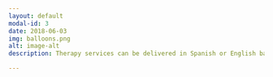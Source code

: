 ```yaml
---
layout: default
modal-id: 3
date: 2018-06-03
img: balloons.png
alt: image-alt
description: Therapy services can be delivered in Spanish or English based on the client's language dominance. Langauge dominance is determined at the time of initial evaluation by certified bilingual speech langauge pathologists. 

---
```

